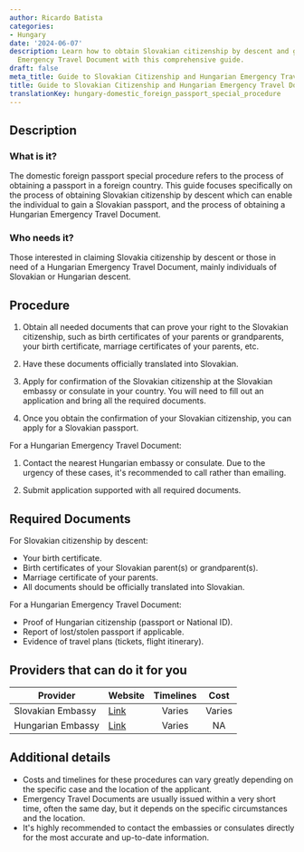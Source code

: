 ```yaml
---
author: Ricardo Batista
categories:
- Hungary
date: '2024-06-07'
description: Learn how to obtain Slovakian citizenship by descent and get a Hungarian
  Emergency Travel Document with this comprehensive guide.
draft: false
meta_title: Guide to Slovakian Citizenship and Hungarian Emergency Travel Document
title: Guide to Slovakian Citizenship and Hungarian Emergency Travel Document
translationKey: hungary-domestic_foreign_passport_special_procedure
---
```




## Description
### What is it?
The domestic foreign passport special procedure refers to the process of obtaining a passport in a foreign country. This guide focuses specifically on the process of obtaining Slovakian citizenship by descent which can enable the individual to gain a Slovakian passport, and the process of obtaining a Hungarian Emergency Travel Document.

### Who needs it?
Those interested in claiming Slovakia citizenship by descent or those in need of a Hungarian Emergency Travel Document, mainly individuals of Slovakian or Hungarian descent.

## Procedure
1. Obtain all needed documents that can prove your right to the Slovakian citizenship, such as birth certificates of your parents or grandparents, your birth certificate, marriage certificates of your parents, etc.

2. Have these documents officially translated into Slovakian.

3. Apply for confirmation of the Slovakian citizenship at the Slovakian embassy or consulate in your country. You will need to fill out an application and bring all the required documents.

4. Once you obtain the confirmation of your Slovakian citizenship, you can apply for a Slovakian passport.

For a Hungarian Emergency Travel Document:

1. Contact the nearest Hungarian embassy or consulate. Due to the urgency of these cases, it's recommended to call rather than emailing.

2. Submit application supported with all required documents.

## Required Documents
For Slovakian citizenship by descent:

- Your birth certificate.
- Birth certificates of your Slovakian parent(s) or grandparent(s).
- Marriage certificate of your parents.
- All documents should be officially translated into Slovakian.

For a Hungarian Emergency Travel Document:

- Proof of Hungarian citizenship (passport or National ID).
- Report of lost/stolen passport if applicable.
- Evidence of travel plans (tickets, flight itinerary).

## Providers that can do it for you

| Provider            |     Website                                         |     Timelines    |       Cost      |
| ---------           | -------------------                                 |  :-------------: | :-------------: |
| Slovakian Embassy   |  [Link](https://www.mzv.sk/web/en)                  |      Varies      |        Varies        |
| Hungarian Embassy   | [Link](http://kum.hu/balatonkenese/en/index.php)    |      Varies      |        NA        |

## Additional details

- Costs and timelines for these procedures can vary greatly depending on the specific case and the location of the applicant. 
- Emergency Travel Documents are usually issued within a very short time, often the same day, but it depends on the specific circumstances and the location.
- It's highly recommended to contact the embassies or consulates directly for the most accurate and up-to-date information.